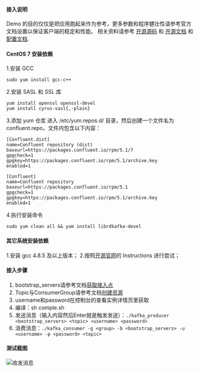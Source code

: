 #### 接入说明
Demo 的目的仅仅是把应用跑起来作为参考，更多参数和程序健壮性请参考官方文档设置以保证客户端的稳定和性能。
相关资料请参考 [开源源码](https://github.com/edenhill/librdkafka) 和 [开源文档](https://github.com/edenhill/librdkafka/blob/master/INTRODUCTION.md#documentation) 和 [配置文档](https://github.com/edenhill/librdkafka/blob/master/CONFIGURATION.md).

#### CentOS 7 安装依赖
1.安装 GCC
```
sudo yum install gcc-c++
```

2.安装 SASL 和 SSL 库

```
yum install openssl openssl-devel
yum install cyrus-sasl{,-plain}
```

3.添加 yum 仓库
进入 /etc/yum.repos.d/ 目录，然后创建一个文件名为 confluent.repo，文件内包含以下内容：

```
[Confluent.dist]
name=Confluent repository (dist)
baseurl=https://packages.confluent.io/rpm/5.1/7
gpgcheck=1
gpgkey=https://packages.confluent.io/rpm/5.1/archive.key
enabled=1

[Confluent]
name=Confluent repository
baseurl=https://packages.confluent.io/rpm/5.1
gpgcheck=1
gpgkey=https://packages.confluent.io/rpm/5.1/archive.key
enabled=1
```

4.执行安装命令
```
sudo yum clean all && yum install librdkafka-devel
```



#### 其它系统安装依赖
1.安装 gcc 4.8.5 及以上版本；
2.按照[开源官网](https://github.com/edenhill/librdkafka)的 Instructions 进行尝试；


#### 接入步骤
1. bootstrap_servers请参考文档[获取接入点](https://help.aliyun.com/document_detail/68342.html?spm=a2c4g.11186623.6.554.X2a7Ga) 
2. Topic与ConsumerGroup请参考文档[创建资源](https://help.aliyun.com/document_detail/68328.html?spm=a2c4g.11186623.6.549.xvKAt6)
3. username和password在控制台的查看实例详情页里获取
4. 编译：sh comple.sh
5. 发送消息（输入内容然后Enter就是触发发送）：`./kafka_producer <bootstrap_servers> <topic> <username> <password>`
6. 消费消息：`./kafka_consumer -g <group> -b <bootstrap_servers> -u <username> -p <password> <topic>`

#### 测试截图
![收发消息](https://img.alicdn.com/5476e8b07b923/TB1YQfgScbpK1RjSZFyXXX_qFXa)



